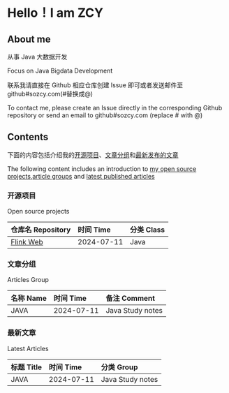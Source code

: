 # Hello！I am ZCY

## About me

从事 Java 大数据开发

Focus on Java Bigdata Development

联系我请直接在 Github 相应仓库创建 Issue 即可或者发送邮件至 github#sozcy.com(#替换成@)

To contact me, please create an Issue directly in the corresponding Github repository or send an email to github#sozcy.com (replace # with @)

## Contents

下面的内容包括介绍我的[开源项目](#开源项目)、[文章分组](#文章分组)和[最新发布的文章](#最新文章)

The following content includes an introduction to [my open source projects](#开源项目),[article groups](#文章分组) and [latest published articles](#最新文章)

### 开源项目 

Open source projects

|仓库名 Repository|时间 Time|分类 Class|
|:----|:----|:----|
|[Flink Web](https://github.com/sozcy/aaa)|2024-07-11|Java|

### 文章分组
Articles Group

|名称 Name|时间 Time|备注 Comment|
|:----|:----|:----|
|JAVA|2024-07-11|Java Study notes|

### 最新文章
Latest Articles

|标题 Title|时间 Time|分类 Group|
|:----|:----|:----|
|JAVA|2024-07-11|Java Study notes|
